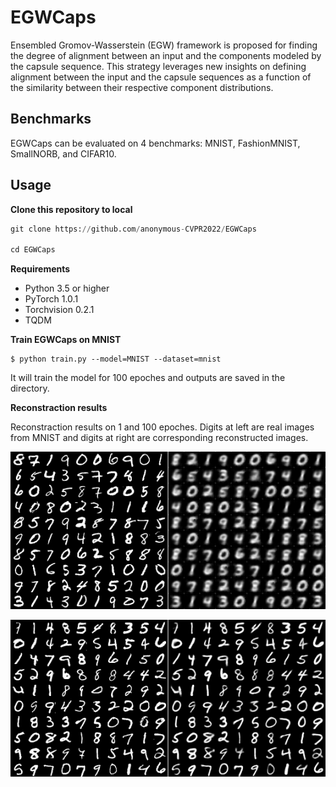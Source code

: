 # EGWCaps
Ensembled Gromov-Wasserstein (EGW) framework is proposed for finding the degree of alignment between an input and the components modeled by the capsule sequence. This strategy leverages new insights on defining alignment between the input and the capsule sequences as a function of the similarity between their respective component distributions.

## Benchmarks

EGWCaps can be evaluated on 4 benchmarks: MNIST, FashionMNIST, SmallNORB, and CIFAR10.


## Usage

**Clone this repository to local**

```python
git clone https://github.com/anonymous-CVPR2022/EGWCaps

cd EGWCaps
```


**Requirements**

* Python 3.5 or higher
* PyTorch 1.0.1
* Torchvision 0.2.1
* TQDM


**Train EGWCaps on MNIST**

```console
$ python train.py --model=MNIST --dataset=mnist
```
It will train the model for 100 epoches and outputs are saved in the <reconstractions> directory.


**Reconstraction results**

Reconstraction results on 1 and 100 epoches.
Digits at left are real images from MNIST and digits at right are corresponding reconstructed images.

![Epoch_0](pictures/epoch_0.png)

![Epoch_99](pictures/epoch_99.png)

